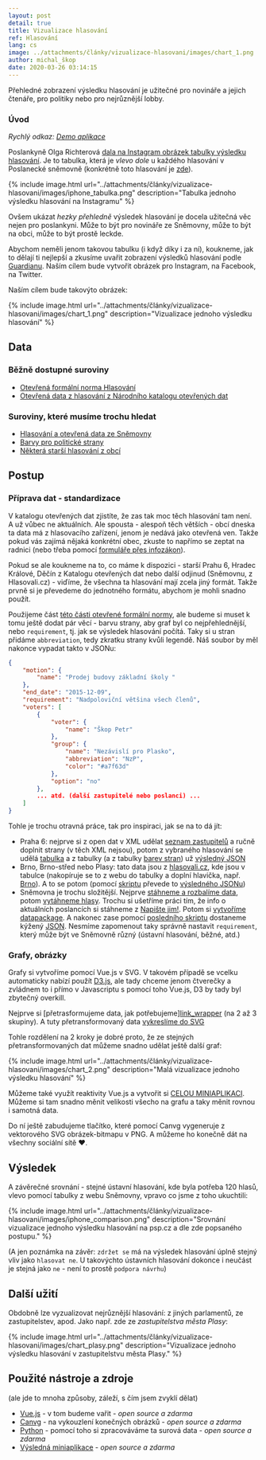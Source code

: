 ```yaml
---
layout: post
detail: true
title: Vizualizace hlasování
ref: Hlasování
lang: cs
image: ../attachments/články/vizualizace-hlasovani/images/chart_1.png
author: michal_škop
date: 2020-03-26 03:14:15
---
```

Přehledné zobrazení výsledku hlasování je užitečné pro novináře a jejich čtenáře, pro politiky nebo pro nejrůznější lobby.

<!--more-->
### Úvod
_Rychlý odkaz: <a href="https://michalskop.gitlab.io/votings_vue/" target="_blank">Demo aplikace</a>_

Poslankyně Olga Richterová [dala na Instagram obrázek tabulky výsledku hlasování][link_instagram]. Je to tabulka, která je _vlevo dole_ u každého hlasování v Poslanecké sněmovně (konkrétně toto hlasování je [zde][link_psp_hlasovani]).

{% include image.html url="../attachments/články/vizualizace-hlasovani/images/iphone_tabulka.png" description="Tabulka jednoho výsledku hlasování na Instagramu" %}

Ovšem ukázat _hezky přehledně_ výsledek hlasování je docela užitečná věc nejen pro poslankyni. Může to být pro novináře ze Sněmovny, může to být na obci, může to být prostě leckde.

Abychom neměli jenom takovou tabulku (i když díky i za ní), koukneme, jak to dělají ti nejlepší a zkusíme uvařit zobrazení výsledků hlasování podle [Guardianu][link_guardian]. Naším cílem bude vytvořit obrázek pro Instagram, na Facebook, na Twitter.

Naším cílem bude takovýto obrázek:

{% include image.html url="../attachments/články/vizualizace-hlasovani/images/chart_1.png" description="Vizualizace jednoho výsledku hlasování" %}

## Data
### Běžně dostupné suroviny
- [Otevřená formální norma Hlasování][link_ofn_hlasovani]
- [Otevřená data z hlasování z Národního katalogu otevřených dat][link_nkod_hlasovani]

### Suroviny, které musíme trochu hledat
- [Hlasování a otevřená data ze Sněmovny][link_psp_opendata]
- [Barvy pro politické strany][link_barvy]
- [Některá starší hlasování z obcí][link_obce]

## Postup
### Příprava dat - standardizace
V katalogu otevřených dat zjistíte, že zas tak moc těch hlasování tam není. A už vůbec ne aktuálních. Ale spousta - alespoň těch větších - obcí dneska ta data má z hlasovacího zařízení, jenom je nedává jako otevřená ven. Takže pokud vás zajímá nějaká konkrétní obec, zkuste to napřímo se zeptat na radnici (nebo třeba pomocí [formuláře přes infozákon][link_infoprovsechny]).

Pokud se ale koukneme na to, co máme k dispozici - starší Prahu 6, Hradec Králové, Děčín z Katalogu otevřených dat nebo další odjinud (Sněmovnu, z Hlasovali.cz) - viďíme, že všechna ta hlasování mají zcela jiný formát. Takže prvně si je převedeme do jednotného formátu, abychom je mohli snadno použít.

Použijeme část [této části otevřené formální normy][link_ofn_hlasovani], ale budeme si muset k tomu ještě dodat pár věcí - barvu strany, aby graf byl co nejpřehlednější, nebo `requirement`, tj. jak se výsledek hlasování počítá. Taky si u stran přidáme `abbreviation`, tedy zkratku strany kvůli legendě. Náš soubor by měl nakonce vypadat takto v JSONu:
```JSON
{
    "motion": {
        "name": "Prodej budovy základní školy "
    },
    "end_date": "2015-12-09",
    "requirement": "Nadpoloviční většina všech členů",
    "voters": [
        {
            "voter": {
                "name": "Škop Petr"
            },
            "group": {
                "name": "Nezávislí pro Plasko",
                "abbreviation": "NzP",
                "color": "#a7f63d"
            },
            "option": "no"
        },
        ... atd. (další zastupitelé nebo poslanci) ...
    ]
}
```

Tohle je trochu otravná práce, tak pro inspiraci, jak se na to dá jít:
- Praha 6: nejprve si z open dat v XML udělat [seznam zastupitelů][link_praha6_seznam] a ručně doplnit strany (v těch XML nejsou), potom z vybraného hlasování se udělá [tabulka][link_praha6_tabulka] a z tabulky (a z tabulky [barev stran][link_barvy]) už [výsledný JSON][link_praha6_json]
- Brno, Brno-střed nebo Plasy: tato data jsou z [hlasovali.cz][link_obce], kde jsou v tabulce (nakopíruje se to z webu do tabulky a doplní hlavička, např. [Brno][link_brno_csv]). A to se potom (pomocí [skriptu][link_csv2json] převede to [výsledného JSONu][link_brno_json])
- Sněmovna je trochu složitější. Nejprve [stáhneme a rozbalíme data][link_psp_downloader], potom [vytáhneme hlasy][link_psp_extract]. Trochu si ušetříme práci tím, že info o aktuálních poslancích si stáhneme z [Napište jim!][link_napistejim]. Potom si [vytvoříme datapackage][link_psp_create]. A nakonec zase pomocí [posledního skriptu][link_psp_createjson] dostaneme kýžený [JSON][link_psp_json]. Nesmíme zapomenout taky správně nastavit `requirement`, který může být ve Sněmovně různý (ústavní hlasování, běžné, atd.)

### Grafy, obrázky
Grafy si vytvoříme pomocí Vue.js v SVG. V takovém případě se vcelku automaticky nabízí použít [D3.js][link_d3], ale tady chceme jenom čtverečky a zvládnem to i přímo v Javascriptu s pomocí toho Vue.js, D3 by tady byl zbytečný overkill.

Nejprve si [přetrasformujeme data, jak potřebujeme][link_wrapper](../attachments/články/vizualizace-hlasovani/src/components/Wrapper.vue) (na 2 až 3 skupiny). A tuty přetransformovaný data [vykreslíme do SVG](../attachments/články/vizualizace-hlasovani/src/components/Grid.vue)

Tohle rozdělení na 2 kroky je dobré proto, že ze stejných přetransformovaných dat můžeme snadno udělat ještě další graf:

{% include image.html url="../attachments/články/vizualizace-hlasovani/images/chart_2.png" description="Malá vizualizace jednoho výsledku hlasování" %}

Můžeme také využít reaktivity Vue.js a vytvořit si [CELOU MINIAPLIKACI][link_app]. Můžeme si tam snadno měnit velikosti všecho na grafu a taky měnit rovnou i samotná data.

Do ní ještě zabudujeme tlačítko, které pomocí Canvg vygeneruje z vektorového SVG obrázek-bitmapu v PNG. A můžeme ho konečně dát na všechny sociální sítě ❤.

## Výsledek

A závěrečné srovnání - stejné ústavní hlasování, kde byla potřeba 120 hlasů, vlevo pomocí tabulky z webu Sněmovny, vpravo co jsme z toho ukuchtili:

{% include image.html url="../attachments/články/vizualizace-hlasovani/images/iphone_comparison.png" description="Srovnání vizualizace jednoho výsledku hlasování na psp.cz a dle zde popsaného postupu." %}

(A jen poznámka na závěr: `zdržet se` má na výsledek hlasování úplně stejný vliv jako `hlasovat ne`. U takovýchto ústavních hlasování dokonce i neučást je stejná jako `ne` - není to prostě `podpora návrhu`)

## Další užití

Obdobně lze vyzualizovat nejrůznější hlasování: z jiných parlamentů, ze zastupitelstev, apod. Jako např. zde ze _zastupitelstva města Plasy_:

{% include image.html url="../attachments/články/vizualizace-hlasovani/images/chart_plasy.png" description="Vizualizace jednoho výsledku hlasování v zastupitelstvu města Plasy." %}


## Použité nástroje a zdroje
(ale jde to mnoha způsoby, záleží, s čím jsem zvyklí dělat)
- [Vue.js][link_vue] - v tom budeme vařit - _open source a zdarma_
- [Canvg][link_canvg] - na vykouzlení konečných obrázků - _open source a zdarma_
- [Python][link_python] - pomocí toho si zpracováváme ta surová data - _open source a zdarma_
- [Výsledná miniaplikace][link_app] - _open source a zdarma_


[link_instagram]: https://www.instagram.com/p/B5aGaDDnnQX/ "Richterová - Instagram - hlasování"
[link_psp_hlasovani]: http://www.psp.cz/sqw/hlasy.sqw?g=71631&l=cz "Hlasování v PSP"
[link_guardian]: https://www.theguardian.com/politics/ng-interactive/2019/mar/12/how-did-your-mp-vote-in-the-march-brexit-votes "Guardian - Brexit votes"
[link_ofn_hlasovani]: https://ofn.gov.cz/hlasování/draft/ "Otevřená formální norma Hlasování"
[link_nkod_hlasovani]: https://data.gov.cz/datov%C3%A9-sady?dotaz=Hlasov%C3%A1n%C3%AD%20zastupitelstva "Otevřená data z hlasování z Národního katalogu otevřených dat"
[link_psp_opendata]: http://www.psp.cz/sqw/hp.sqw?k=1300 "Hlasování a otevřená data ze Sněmovny"
[link_barvy]: https://github.com/michalskop/political_parties/blob/master/cz/parties.csv "Barvy pro politické strany"
[link_obce]: https://hlasovali.cz "Některá starší hlasování z obcí"
[link_infoprovsechny]: https://infoprovsechny.cz "Informace pro všechny"
[link_praha6_seznam]: https://gitlab.com/michalskop/votings_vue/-/tree/master/preparation/praha6/praha6_list.csv "Praha 6 - seznam zastupitelů"
[link_praha6_tabulka]: https://gitlab.com/michalskop/votings_vue/-/tree/master/preparation/praha6/praha6_ve.csv "Praha 6 - tabulka hlasování"
[link_praha6_json]: https://gitlab.com/michalskop/votings_vue/-/tree/master/src/data/praha6.json "Praha 6 - data"
[link_brno_csv]: https://gitlab.com/michalskop/votings_vue/-/tree/master/preparation/brno_plasy/brno.csv "Brno - data hlasování"
[link_csv2json]: https://gitlab.com/michalskop/votings_vue/-/tree/master/preparation/brno_plasy/csv2json.py "Skript CSV2JSON"
[link_brno_json]: https://gitlab.com/michalskop/votings_vue/-/tree/master/src/data/brno.json "Brno - data JSON"
[link_psp_downloader]: https://gitlab.com/michalskop/votings_vue/-/tree/master/preparation/psp/downloader.py "PSP - stahovač dat"
[link_psp_extract]: https://gitlab.com/michalskop/votings_vue/-/tree/master/preparation/psp/extract_votes.py "PSP - extraktor hlasovaní"
[link_napistejim]: https://napistejim.cz "Napište Jim!"
[link_psp_create]: https://gitlab.com/michalskop/votings_vue/-/tree/master/preparation/psp/create_datapackage.py "PSP - vytvoř datapackage"
[link_psp_createjson]: https://gitlab.com/michalskop/votings_vue/-/tree/master/preparation/psp/create_json.py "PSP - Datapackage2JSON"
[link_psp_json]: "https://gitlab.com/michalskop/votings_vue/-/tree/master/src/data/psp.json" "PSP - data JSON"
[link_d3]: https://d3js.org/ "D3"
[link_app]: https://michalskop.gitlab.io/votings_vue/ "Aplikace Vizualizace hlasování"
[link_vue]: https://vuejs.org/v2/guide/ "Vue.js"
[link_canvg]: https://github.com/canvg/canvg "Canvg.js"
[link_python]: https://docs.python.org/3/ "Python 3"
